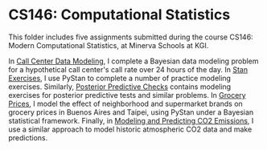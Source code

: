 # CS146: Computational Statistics

This folder includes five assignments submitted during the course CS146: Modern Computational Statistics, at Minerva Schools at KGI.

In [Call Center Data Modeling](https://github.com/giovannachaves/CS146-Computational-Statistics/blob/master/Call%20Center%20Data%20Modeling.ipynb), I complete a Bayesian data modeling problem for a hypothetical call center's call rate over 24 hours of the day. In [Stan Exercises](https://github.com/giovannachaves/CS146-Computational-Statistics/blob/master/Stan%20Exercises.ipynb), I use PyStan to complete a number of practice modeling exercises. Similarly, [Posterior Predictive Checks](https://github.com/giovannachaves/CS146-Computational-Statistics/blob/master/Posterior%20Predictive%20Checks.ipynb) contains modeling exercises for posterior predictive tests and similar problems. In [Grocery Prices](https://github.com/giovannachaves/CS146-Computational-Statistics/blob/master/Grocery%20Prices.ipynb), I model the effect of neighborhood and supermarket brands on grocery prices in Buenos Aires and Taipei, using PyStan under a Bayesian statistical framework. Finally, in [Modeling and Predicting CO2 Emissions](https://github.com/giovannachaves/CS146-Computational-Statistics/blob/master/Modeling%20and%20Predicting%20CO2%20Emissions.ipynb), I use a similar approach to model historic atmospheric CO2 data and make predictions.
